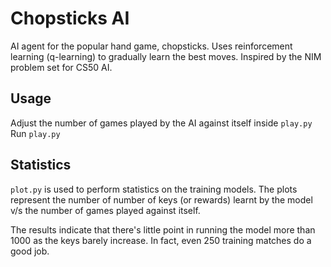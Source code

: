 # Chopsticks AI

AI agent for the popular hand game, chopsticks. Uses reinforcement learning (q-learning) to gradually learn the best moves.
Inspired by the NIM problem set for CS50 AI.

## Usage

Adjust the number of games played by the AI against itself inside `play.py`
Run `play.py`

## Statistics

`plot.py` is used to perform statistics on the training models. The plots represent the number of number of keys (or rewards) learnt by the model v/s the number of games played against itself.

The results indicate that there's little point in running the model more than 1000 as the keys barely increase. In fact, even 250 training matches do a good job.
